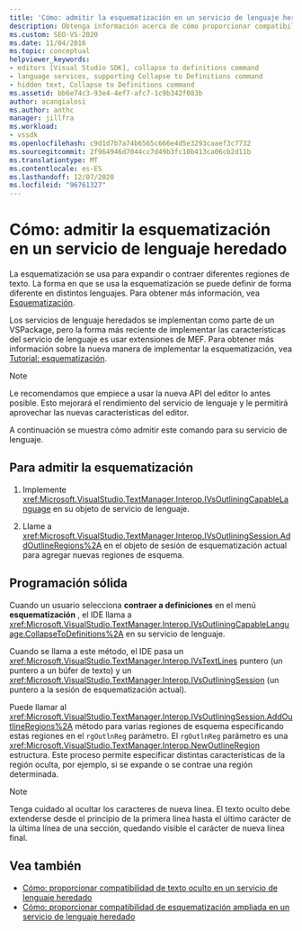 ```yaml
---
title: 'Cómo: admitir la esquematización en un servicio de lenguaje heredado | Microsoft Docs'
description: Obtenga información acerca de cómo proporcionar compatibilidad para esquematizar, expandir o contraer diferentes regiones de texto en un servicio de lenguaje heredado.
ms.custom: SEO-VS-2020
ms.date: 11/04/2016
ms.topic: conceptual
helpviewer_keywords:
- editors [Visual Studio SDK], collapse to definitions command
- language services, supporting Collapse to Definitions command
- hidden text, Collapse to Definitions command
ms.assetid: bb6e74c3-93e4-4ef7-afc7-1c9b342f083b
author: acangialosi
ms.author: anthc
manager: jillfra
ms.workload:
- vssdk
ms.openlocfilehash: c9d1d7b7a74b6565c666e4d5e3293caaef3c7732
ms.sourcegitcommit: 2f964946d7044cc7d49b3fc10b413ca06cb2d11b
ms.translationtype: MT
ms.contentlocale: es-ES
ms.lasthandoff: 12/07/2020
ms.locfileid: "96761327"
---
```

# <a name="how-to-support-outlining-in-a-legacy-language-service"></a>Cómo: admitir la esquematización en un servicio de lenguaje heredado
La esquematización se usa para expandir o contraer diferentes regiones de texto. La forma en que se usa la esquematización se puede definir de forma diferente en distintos lenguajes. Para obtener más información, vea [Esquematización](../../ide/outlining.md).

 Los servicios de lenguaje heredados se implementan como parte de un VSPackage, pero la forma más reciente de implementar las características del servicio de lenguaje es usar extensiones de MEF. Para obtener más información sobre la nueva manera de implementar la esquematización, vea [Tutorial: esquematización](../../extensibility/walkthrough-outlining.md).

> [!NOTE]
> Le recomendamos que empiece a usar la nueva API del editor lo antes posible. Esto mejorará el rendimiento del servicio de lenguaje y le permitirá aprovechar las nuevas características del editor.

 A continuación se muestra cómo admitir este comando para su servicio de lenguaje.

## <a name="to-support-outlining"></a>Para admitir la esquematización

1. Implemente <xref:Microsoft.VisualStudio.TextManager.Interop.IVsOutliningCapableLanguage> en su objeto de servicio de lenguaje.

2. Llame a <xref:Microsoft.VisualStudio.TextManager.Interop.IVsOutliningSession.AddOutlineRegions%2A> en el objeto de sesión de esquematización actual para agregar nuevas regiones de esquema.

## <a name="robust-programming"></a>Programación sólida
 Cuando un usuario selecciona **contraer a definiciones** en el menú **esquematización** , el IDE llama a <xref:Microsoft.VisualStudio.TextManager.Interop.IVsOutliningCapableLanguage.CollapseToDefinitions%2A> en su servicio de lenguaje.

 Cuando se llama a este método, el IDE pasa un <xref:Microsoft.VisualStudio.TextManager.Interop.IVsTextLines> puntero (un puntero a un búfer de texto) y un <xref:Microsoft.VisualStudio.TextManager.Interop.IVsOutliningSession> (un puntero a la sesión de esquematización actual).

 Puede llamar al <xref:Microsoft.VisualStudio.TextManager.Interop.IVsOutliningSession.AddOutlineRegions%2A> método para varias regiones de esquema especificando estas regiones en el `rgOutlnReg` parámetro. El `rgOutlnReg` parámetro es una <xref:Microsoft.VisualStudio.TextManager.Interop.NewOutlineRegion> estructura. Este proceso permite especificar distintas características de la región oculta, por ejemplo, si se expande o se contrae una región determinada.

> [!NOTE]
> Tenga cuidado al ocultar los caracteres de nueva línea. El texto oculto debe extenderse desde el principio de la primera línea hasta el último carácter de la última línea de una sección, quedando visible el carácter de nueva línea final.

## <a name="see-also"></a>Vea también
- [Cómo: proporcionar compatibilidad de texto oculto en un servicio de lenguaje heredado](../../extensibility/internals/how-to-provide-hidden-text-support-in-a-legacy-language-service.md)
- [Cómo: proporcionar compatibilidad de esquematización ampliada en un servicio de lenguaje heredado](../../extensibility/internals/how-to-provide-expanded-outlining-support-in-a-legacy-language-service.md)
